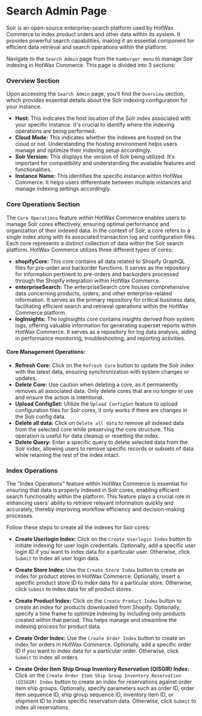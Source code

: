 # Search Admin Page

Solr is an open-source enterprise-search platform used by HotWax Commerce to index product orders and other data within its system. It provides powerful search capabilities, making it an essential component for efficient data retrieval and search operations within the platform.

Navigate to the `Search Admin` page from the `hamburger menu` to manage Solr indexing in HotWax Commerce. This page is divided into 3 sections: 

### Overview Section

Upon accessing the `Search Admin` page, you'll find the `Overview` section, which provides essential details about the Solr indexing configuration for your instance.

- **Host:** This indicates the host location of the Solr index associated with your specific instance. It's crucial to identify where the indexing operations are being performed.
- **Cloud Mode:** This indicates whether the indexes are hosted on the cloud or not. Understanding the hosting environment helps users manage and optimize their indexing setup accordingly.
- **Solr Version:** This displays the version of Solr being utilized. It's important for compatibility and understanding the available features and functionalities.
- **Instance Name:** This identifies the specific instance within HotWax Commerce. It helps users differentiate between multiple instances and manage indexing settings accordingly.

### Core Operations Section

The `Core Operations` feature within HotWax Commerce enables users to manage Solr cores effectively, ensuring optimal performance and organization of their indexed data. In the context of Solr, a core refers to a single index along with its associated transaction log and configuration files. Each core represents a distinct collection of data within the Solr search platform. HotWax Commerce utilizes three different types of cores:

- **shopifyCore:** This core contains all data related to Shopify GraphQL files for pre-order and backorder functions. It serves as the repository for information pertinent to pre-orders and backorders processed through the Shopify integration within HotWax Commerce.
- **enterpriseSearch:** The enterpriseSearch core houses comprehensive data concerning products, orders, and other enterprise-related information. It serves as the primary repository for critical business data, facilitating efficient search and retrieval operations within the HotWax Commerce platform.
- **logInsights:** The logInsights core contains insights derived from system logs, offering valuable information for generating superset reports within HotWax Commerce. It serves as a repository for log data analysis, aiding in performance monitoring, troubleshooting, and reporting activities.

#### Core Management Operations:

- **Refresh Core:** Click on the `Refresh Core` button to update the Solr index with the latest data, ensuring synchronization with system changes or updates.
- **Delete Core:** Use caution when deleting a core, as it permanently removes all associated data. Only delete cores that are no longer in use and ensure the action is intentional.
- **Upload ConfigSet:** Utilize the `Upload ConfigSet` feature to upload configuration files for Solr cores, it only works if there are changes in the Solr config data.
- **Delete all data:** Click on `Delete all data` to remove all indexed data from the selected core while preserving the core structure. This operation is useful for data cleanup or resetting the index.
- **Delete Query:** Enter a specific query to delete selected data from the Solr index, allowing users to remove specific records or subsets of data while retaining the rest of the index intact.


### Index Operations

The "Index Operations" feature within HotWax Commerce is essential for ensuring that data is properly indexed in Solr cores, enabling efficient search functionality within the platform. This feature plays a crucial role in enhancing users' ability to retrieve relevant information quickly and accurately, thereby improving workflow efficiency and decision-making processes.

Follow these steps to create all the indexes for Solr cores:

- **Create Userlogin Index:**
  Click on the `Create Userlogin Index` button to initiate indexing for user login credentials. Optionally, add a specific user login ID if you want to index data for a particular user. Otherwise, click `Submit` to index all user login data.

- **Create Store Index:**
  Use the `Create Store Index` button to create an index for product stores in HotWax Commerce. Optionally, insert a specific product store ID to index data for a particular store. Otherwise, click `Submit` to index data for all product stores.

- **Create Product Index:**
  Click on the `Create Product Index` button to create an index for products downloaded from Shopify. Optionally, specify a time frame to optimize indexing by including only products created within that period. This helps manage and streamline the indexing process for product data.

- **Create Order Index:**
  Use the `Create Order Index` button to create an index for orders in HotWax Commerce. Optionally, add a specific order ID if you want to index data for a particular order. Otherwise, click `Submit` to index all orders.

- **Create Order Item Ship Group Inventory Reservation (OISGIR) Index:**
  Click on the `Create Order Item Ship Group Inventory Reservation (OISGIR) Index` button to create an index for reservations against order item ship groups. Optionally, specify parameters such as order ID, order item sequence ID, ship group sequence ID, inventory item ID, or shipment ID to index specific reservation data. Otherwise, click `Submit` to index all reservations.
